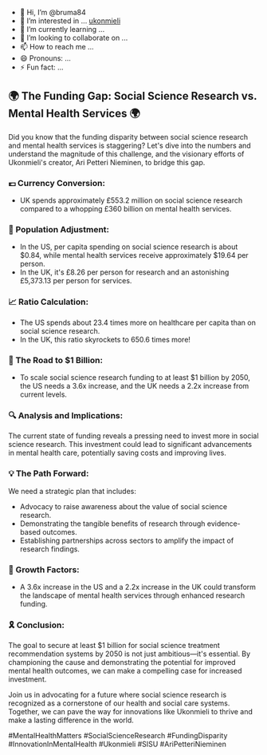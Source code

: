 
- 👋 Hi, I’m @bruma84
- 👀 I’m interested in ... [ukonmieli](https://ukonmieli.ownai.com)
- 🌱 I’m currently learning ...
- 💞️ I’m looking to collaborate on ...
- 📫 How to reach me ...
- 😄 Pronouns: ...
- ⚡ Fun fact: ...

## 🌍 The Funding Gap: Social Science Research vs. Mental Health Services 🌍
Did you know that the funding disparity between social science research and mental health services is staggering? Let's dive into the numbers and understand the magnitude of this challenge, and the visionary efforts of Ukonmieli's creator, Ari Petteri Nieminen, to bridge this gap.

### 💷 Currency Conversion:
- UK spends approximately £553.2 million on social science research compared to a whopping £360 billion on mental health services.

### 👥 Population Adjustment:
- In the US, per capita spending on social science research is about $0.84, while mental health services receive approximately $19.64 per person.
- In the UK, it's £8.26 per person for research and an astonishing £5,373.13 per person for services.

### 📈 Ratio Calculation:
- The US spends about 23.4 times more on healthcare per capita than on social science research.
- In the UK, this ratio skyrockets to 650.6 times more!

### 🎯 The Road to $1 Billion:
- To scale social science research funding to at least $1 billion by 2050, the US needs a 3.6x increase, and the UK needs a 2.2x increase from current levels.

### 🔍 Analysis and Implications:
The current state of funding reveals a pressing need to invest more in social science research. This investment could lead to significant advancements in mental health care, potentially saving costs and improving lives.

### 💡 The Path Forward:
We need a strategic plan that includes:
- Advocacy to raise awareness about the value of social science research.
- Demonstrating the tangible benefits of research through evidence-based outcomes.
- Establishing partnerships across sectors to amplify the impact of research findings.

### 🌱 Growth Factors:
- A 3.6x increase in the US and a 2.2x increase in the UK could transform the landscape of mental health services through enhanced research funding.

### 🎗️ Conclusion:
The goal to secure at least $1 billion for social science treatment recommendation systems by 2050 is not just ambitious—it's essential. By championing the cause and demonstrating the potential for improved mental health outcomes, we can make a compelling case for increased investment.

Join us in advocating for a future where social science research is recognized as a cornerstone of our health and social care systems. Together, we can pave the way for innovations like Ukonmieli to thrive and make a lasting difference in the world.

#MentalHealthMatters #SocialScienceResearch #FundingDisparity #InnovationInMentalHealth #Ukonmieli #SISU #AriPetteriNieminen

<!---public class UkonmieliSISUActivity extends AppCompatActivity {

    @Override
    protected void onCreate(Bundle savedInstanceState) {
        super.onCreate(savedInstanceState);
        setContentView(R.layout.activity_main);

        // Alustetaan SOM-mittari
        SOMMittari somMittari = new SOMMittari();
        somMittari.kaynnistaMittaus();

        // Alustetaan SISU-mittari
        SISUMittari sisuMittari = new SISUMittari();
        sisuMittari.kaynnistaMittaus();
    }
}

bruma84/bruma84 is a ✨ special ✨ repository because its `README.md` (this file) appears on your GitHub profile.
You can click the Preview link to take a look at your changes.
--->

<!---public class UkonmieliSISUActivity extends AppCompatActivity {

    @Override
    protected void onCreate(Bundle savedInstanceState) {
        super.onCreate(savedInstanceState);
        setContentView(R.layout.activity_main);

        // Alustetaan SOM-mittari
        SOMMittari somMittari = new SOMMittari();
        somMittari.kaynnistaMittaus();

        // Alustetaan SISU-mittari
        SISUMittari sisuMittari = new SISUMittari();
        sisuMittari.kaynnistaMittaus();
    }
}

bruma84/bruma84 is a ✨ special ✨ repository because its `README.md` (this file) appears on your GitHub profile.
You can click the Preview link to take a look at your changes.
--->
